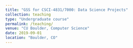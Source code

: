 ```yaml
---
title: "GSS for CSCI-4831/7000: Data Science Projects"
collection: teaching
type: "Undergraduate course"
permalink: /teaching/
venue: "CU Boulder, Computer Science"
date: 2019-09-01
location: "Boulder, CO"
---
```




